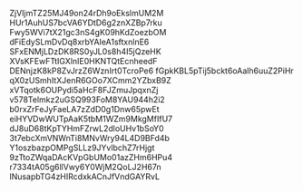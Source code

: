 ZjVIjmTZ25MJ49on24rDh9oEkslmUM2M
HUr1AuhUS7bcVA6YDtD6g2znXZBp7rku
Fwy5WVi7tX21gc3nS4gK09hKdZoezbOM
dFiEdySLmDvDq8xrbYAIeA1sftxnlnE6
SFxENMjLDzDK8RS0yJL0s8h4I5jQzeHK
XVsKFEwFTtIGXlnIE0HKNTQtEcnheedF
DENnjzK8kP8ZvJrzZ6WznIrt0TcroPe6
fGpkKBL5pTij5bckt6oAalh6uuZ2PiHr
qX0zUSmhItXJenR6GOo7XCmm2YZbxB9Z
xVTqotk6OUPydi5aHcF8FJZmuJpqxnZj
v578Telmkz2uGSQ993FoM8YAU944h2i2
b0rxZrFeJyFaeLA7zZdD0g1Dnw65pwEt
eiHYVDwWUTpAaK5tbM1WZm9MkgMfIfU7
dJ8uD68tKpTYHmFZrwL2dloUHv1bSoY0
3t7ebcXmVNWnTi8MNvWry94L4D9BFd4b
Y1oszbazpOMPgSLLz9JYvlbchZ7rHjgt
9zTtoZWqaDAcKVpGbUMo01azZHm6HPu4
r7334tA05g6llVwy6Y0WjM2QoLJ2H67n
lNusapbTG4zHIRcdxkACnJfVndGAYRvL
